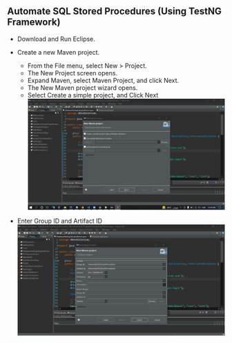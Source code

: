 ## Automate SQL Stored Procedures (Using TestNG Framework)

- Download and Run Eclipse.
- Create a new Maven project.
    - From the File menu, select New > Project.
    - The New Project screen opens.
    - Expand Maven, select Maven Project, and click Next.
    - The New Maven project wizard opens.
    - Select Create a simple project, and Click Next
<img src='img/img1.png' /></br>

- Enter Group ID and Artifact ID
<img src='img/img2.png' /></br>